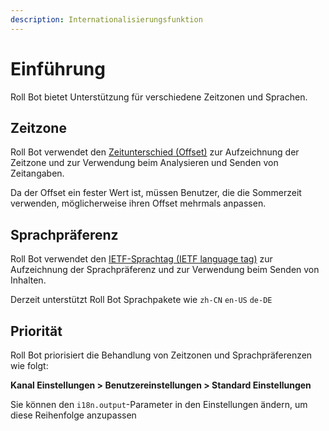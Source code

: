 ```yaml
---
description: Internationalisierungsfunktion
---
```


# Einführung

Roll Bot bietet Unterstützung für verschiedene Zeitzonen und Sprachen.

## Zeitzone

Roll Bot verwendet den [Zeitunterschied (Offset)](https://zh.wikipedia.org/wiki/UTC%E5%81%8F%E7%A7%BB%E9%87%8F) zur Aufzeichnung der Zeitzone und zur Verwendung beim Analysieren und Senden von Zeitangaben.

Da der Offset ein fester Wert ist, müssen Benutzer, die die Sommerzeit verwenden, möglicherweise ihren Offset mehrmals anpassen.

## Sprachpräferenz

Roll Bot verwendet den [IETF-Sprachtag (IETF language tag)](https://zh.wikipedia.org/wiki/IETF%E8%AA%9E%E8%A8%80%E6%A8%99%E7%B1%A4) zur Aufzeichnung der Sprachpräferenz und zur Verwendung beim Senden von Inhalten.

Derzeit unterstützt Roll Bot Sprachpakete wie `zh-CN` `en-US` `de-DE`

## Priorität

Roll Bot priorisiert die Behandlung von Zeitzonen und Sprachpräferenzen wie folgt:

**Kanal Einstellungen > Benutzereinstellungen > Standard Einstellungen**

Sie können den `i18n.output`-Parameter in den Einstellungen ändern, um diese Reihenfolge anzupassen
